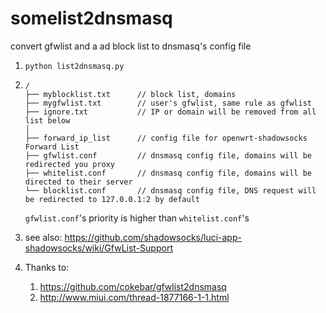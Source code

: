 # somelist2dnsmasq
convert gfwlist and a ad block list to dnsmasq's config file



1. `python list2dnsmasq.py`

2. ```
   /
   ├── myblocklist.txt      // block list, domains
   ├── mygfwlist.txt        // user's gfwlist, same rule as gfwlist
   ├── ignore.txt           // IP or domain will be removed from all list below
   │
   ├── forward_ip_list      // config file for openwrt-shadowsocks Forward List
   ├── gfwlist.conf         // dnsmasq config file, domains will be redirected you proxy
   ├── whitelist.conf       // dnsmasq config file, domains will be directed to their server
   └── blocklist.conf       // dnsmasq config file, DNS request will be redirected to 127.0.0.1:2 by default
   ```

   `gfwlist.conf`'s priority is higher than `whitelist.conf`'s

3. see also: https://github.com/shadowsocks/luci-app-shadowsocks/wiki/GfwList-Support

4. Thanks to: 

   1. https://github.com/cokebar/gfwlist2dnsmasq
   2. http://www.miui.com/thread-1877166-1-1.html